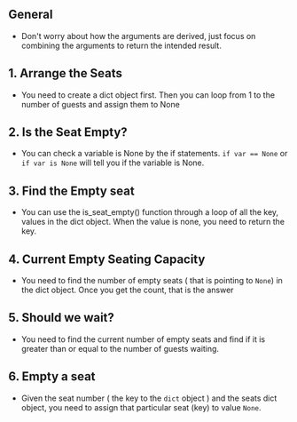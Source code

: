 ## General

- Don't worry about how the arguments are derived, just focus on combining the arguments to return the intended result.

## 1. Arrange the Seats

- You need to create a dict object first. Then you can loop from 1 to the number of guests and assign them to None

## 2. Is the Seat Empty?

- You can check a variable is None by the if statements. `if var == None` or `if var is None` will tell you if the variable is None.

## 3. Find the Empty seat

- You can use the is_seat_empty() function through a loop of all the key, values in the dict object. When the value is none, you need to return the key.

## 4. Current Empty Seating Capacity

- You need to find the number of empty seats ( that is pointing to `None`) in the dict object. Once you get the count, that is the answer

## 5. Should we wait?

- You need to find the current number of empty seats and find if it is greater than or equal to the number of guests waiting.

## 6. Empty a seat

- Given the seat number ( the key to the `dict` object ) and the seats dict object, you need to assign that particular seat (key) to value `None`.
